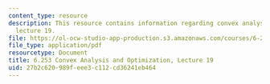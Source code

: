 ```yaml
---
content_type: resource
description: This resource contains information regarding convex analysis and optimization,
  lecture 19.
file: https://ol-ocw-studio-app-production.s3.amazonaws.com/courses/6-253-convex-analysis-and-optimization-spring-2012/27b2c620989feee3c112cd36241eb464_MIT6_253S12_lec19.pdf
file_type: application/pdf
resourcetype: Document
title: 6.253 Convex Analysis and Optimization, Lecture 19
uid: 27b2c620-989f-eee3-c112-cd36241eb464
---
```

